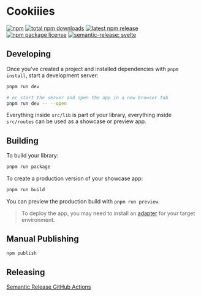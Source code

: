 # Cookiiies

[![npm](https://badgen.net/badge/icon/npm?icon=npm&label)](https://www.npmjs.com)
[![total npm downloads](https://badgen.net/npm/dt/cookiiies)](https://www.npmjs.com/package/cookiiies)
[![latest npm release](https://img.shields.io/npm/v/cookiiies)](https://www.npmjs.com/package/cookiiies?activeTab=versions)
[![npm package license](https://badgen.net/npm/license/cookiiies)](https://www.npmjs.com/package/cookiiies)
[![semantic-release: svelte](https://img.shields.io/badge/semantic--release-svelte-FF3E00?logo=semantic-release)](https://github.com/semantic-release/semantic-release)

## Developing

Once you've created a project and installed dependencies with `pnpm install`, start a development server:

```bash
pnpm run dev

# or start the server and open the app in a new browser tab
pnpm run dev -- --open
```

Everything inside `src/lib` is part of your library, everything inside `src/routes` can be used as a showcase or preview app.

## Building

To build your library:

```bash
pnpm run package
```

To create a production version of your showcase app:

```bash
pnpm run build
```

You can preview the production build with `pnpm run preview`.

> To deploy the app, you may need to install an [adapter](https://kit.svelte.dev/docs/adapters) for your target environment.

## Manual Publishing

```bash
npm publish
```

## Releasing

[Semantic Release GitHub Actions](https://github.com/semantic-release/semantic-release/blob/master/docs/recipes/ci-configurations/github-actions.md)
